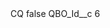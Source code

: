 <?xml version="1.0" encoding="UTF-8"?>
<CustomMetadata xmlns="http://soap.sforce.com/2006/04/metadata" xmlns:xsi="http://www.w3.org/2001/XMLSchema-instance" xmlns:xsd="http://www.w3.org/2001/XMLSchema">
    <label>CQ</label>
    <protected>false</protected>
    <values>
        <field>QBO_Id__c</field>
        <value xsi:type="xsd:string">6</value>
    </values>
</CustomMetadata>
